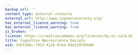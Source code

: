 ```yaml
---
backup_url: ''
content_type: external-resource
external_url: http://www.cogneurosociety.org/
has_external_licence_warning: true
has_external_license_warning: true
is_broken: ''
license: https://creativecommons.org/licenses/by-nc-sa/4.0/
title: Cognitive Neuroscience Society
uid: 32bf146c-f913-4126-87ea-01d1297e9e84
---
```

